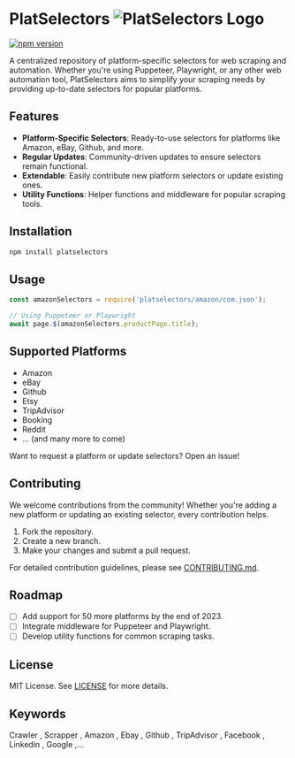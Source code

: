 # PlatSelectors ![PlatSelectors Logo](https://upload.wikimedia.org/wikipedia/commons/thumb/5/53/Poké_Ball_icon.svg/32px-Poké_Ball_icon.svg.png)

[![npm version](https://badge.fury.io/js/platselectors.svg)](https://badge.fury.io/js/platselectors)


A centralized repository of platform-specific selectors for web scraping and automation. Whether you're using Puppeteer, Playwright, or any other web automation tool, PlatSelectors aims to simplify your scraping needs by providing up-to-date selectors for popular platforms.

## Features

- **Platform-Specific Selectors**: Ready-to-use selectors for platforms like Amazon, eBay, Github, and more.
- **Regular Updates**: Community-driven updates to ensure selectors remain functional.
- **Extendable**: Easily contribute new platform selectors or update existing ones.
- **Utility Functions**: Helper functions and middleware for popular scraping tools.

## Installation

```bash
npm install platselectors
```

## Usage

```javascript
const amazonSelectors = require('platselectors/amazon/com.json');

// Using Puppeteer or Playwright
await page.$(amazonSelectors.productPage.title);
```

## Supported Platforms

- Amazon
- eBay
- Github
- Etsy
- TripAdvisor
- Booking
- Reddit
- ... (and many more to come)

Want to request a platform or update selectors? Open an issue!

## Contributing

We welcome contributions from the community! Whether you're adding a new platform or updating an existing selector, every contribution helps.

1. Fork the repository.
2. Create a new branch.
3. Make your changes and submit a pull request.

For detailed contribution guidelines, please see [CONTRIBUTING.md](CONTRIBUTING.md).

## Roadmap

- [ ] Add support for 50 more platforms by the end of 2023.
- [ ] Integrate middleware for Puppeteer and Playwright.
- [ ] Develop utility functions for common scraping tasks.

## License

MIT License. See [LICENSE](LICENSE) for more details.

## Keywords 

Crawler , Scrapper , Amazon , Ebay , Github , TripAdvisor , Facebook , Linkedin , Google ,...